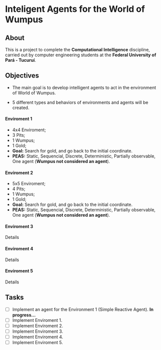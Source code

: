 # Inteligent Agents for the World of Wumpus
## About
This is a project to complete the **Computational Intelligence** discipline, carried out by computer engineering students at the **Federal University of Pará - Tucuruí**.

## Objectives
* The main goal is to develop intelligent agents to act in the environment of World of Wumpus.

* 5 different types and behaviors of environments and agents will be created.
#### Enviroment 1
- 4x4 Enviroment;
- 3 Pits;
- 1 Wumpus;
- 1 Gold;
- **Goal:** Search for gold, and go back to the initial coordinate.
- **PEAS:** Static, Sequencial, Discrete, Deterministic, Partially observable, One agent (**Wumpus not considered an agent**).
#### Enviroment 2
- 5x5 Enviroment;
- 4 Pits;
- 1 Wumpus;
- 1 Gold;
- **Goal:** Search for gold, and go back to the initial coordinate.
- **PEAS:** Static, Sequencial, Discrete, Deterministic, Partially observable, One agent (**Wumpus not considered an agent**).
#### Enviroment 3
Details
#### Enviroment 4
Details
#### Enviroment 5
Details

## Tasks
 - [ ] Implement an agent for the Environment 1 (Simple Reactive Agent). **In progress...**
 - [ ] Implement Enviroment 1.
 - [ ] Implement Enviroment 2.
 - [ ] Implement Enviroment 3.
 - [ ] Implement Enviroment 4.
 - [ ] Implement Enviroment 5.
